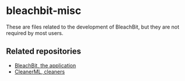 # bleachbit-misc
These are files related to the development of BleachBit, but they are not required by most users.

## Related repositories
* [BleachBit, the application](https://github.com/az0/bleachbit)
* [CleanerML, cleaners](https://github.com/az0/cleanerml)
